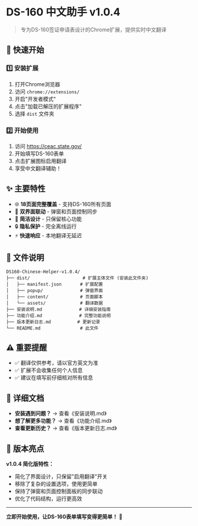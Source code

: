 # DS-160 中文助手 v1.0.4

> 专为DS-160签证申请表设计的Chrome扩展，提供实时中文翻译

## 🚀 快速开始

### 1️⃣ 安装扩展
1. 打开Chrome浏览器
2. 访问 `chrome://extensions/`
3. 开启"开发者模式"
4. 点击"加载已解压的扩展程序"
5. 选择 `dist` 文件夹

### 2️⃣ 开始使用
1. 访问 https://ceac.state.gov/
2. 开始填写DS-160表单
3. 点击扩展图标启用翻译
4. 享受中文翻译辅助！

## ✨ 主要特性

- 🌐 **18页面完整覆盖** - 支持DS-160所有页面
- 🔄 **双界面联动** - 弹窗和页面控制同步
- 🎯 **简洁设计** - 只保留核心功能
- 🔒 **隐私保护** - 完全离线运行
- ⚡ **快速响应** - 本地翻译无延迟

## 📁 文件说明

```
DS160-Chinese-Helper-v1.0.4/
├── dist/                    # 扩展主体文件 (安装此文件夹)
│   ├── manifest.json       # 扩展配置
│   ├── popup/              # 弹窗界面
│   ├── content/            # 页面脚本
│   └── assets/             # 翻译数据
├── 安装说明.md              # 详细安装指南
├── 功能介绍.md              # 完整功能说明
├── 版本更新日志.md          # 更新记录
└── README.md               # 此文件
```

## ⚠️ 重要提醒

- ✅ 翻译仅供参考，请以官方英文为准
- ✅ 扩展不会收集任何个人信息
- ✅ 建议在填写前仔细核对所有信息

## 📖 详细文档

- **安装遇到问题？** → 查看《安装说明.md》
- **想了解更多功能？** → 查看《功能介绍.md》
- **查看更新历史？** → 查看《版本更新日志.md》

## 🎯 版本亮点

**v1.0.4 简化版特性：**
- 简化了界面设计，只保留"启用翻译"开关
- 移除了复杂的设置选项，使用更简单
- 保持了弹窗和页面控制面板的同步联动
- 优化了代码结构，运行更高效

---

**立即开始使用，让DS-160表单填写变得更简单！** 🎉
